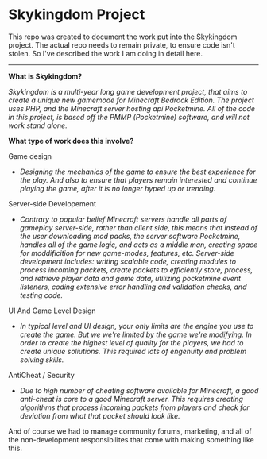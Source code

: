 # Skykingdom Project

This repo was created to document the work put into the Skykingdom project. The actual repo needs to remain private, to ensure code isn't stolen. So I've described the work I am doing in detail here.

---

**What is Skykingdom?**

*Skykingdom is a multi-year long game development project, that aims to create a unique new gamemode for Minecraft Bedrock Edition. The project uses PHP, and the Minecraft server hosting api Pocketmine. All of the code in this project, is based off the PMMP (Pocketmine) software, and will not work stand alone.*


**What type of work does this involve?**  

  Game design
  
  - *Designing the mechanics of the game to ensure the best experience for the play. And also to ensure that players remain interested and continue playing the game, after it is no longer hyped up or trending.*
  
  Server-side Developement
  
  - *Contrary to popular belief Minecraft servers handle all parts of gameplay server-side, rather than client side, this means that instead of the user downloading mod packs, the server software Pocketmine, handles all of the game logic, and acts as a middle man, creating space for moddificition for new game-modes, features, etc. Server-side development includes: writing scalable code, creating modules to process incoming packets, create packets to efficiently store, process, and retrieve player data and game data, utilizing pocketmine event listeners, coding extensive error handling and validation checks, and testing code.*
  
  UI And Game Level Design
  
  - *In typical level and UI design, your only limits are the engine you use to create the game. But we we're limited by the game we're modifying. In order to create the highest   level of quality for the players, we had to create unique soliutions. This required lots of engenuity and problem solving skills.*
  
  AntiCheat / Security
  - *Due to high number of cheating software available for Minecraft, a good anti-cheat is core to a good Minecraft server. This requires creating algorithms that process incoming packets from players and check for deviation from what that packet should look like.*
  
  And of course we had to manage community forums, marketing, and all of the non-development responsibilites that come with making something like this.
